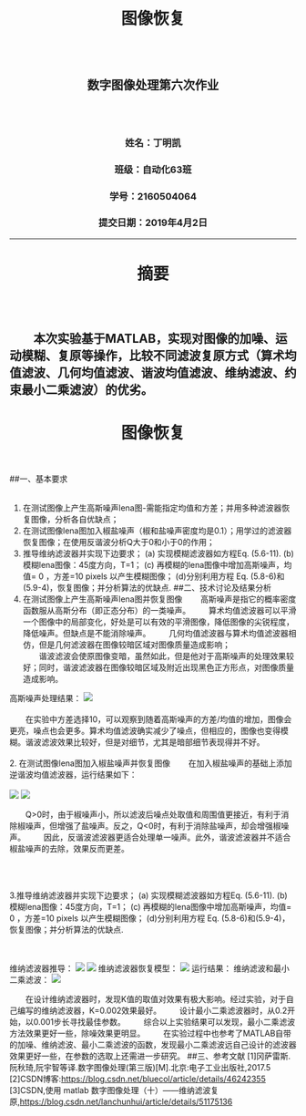 ﻿# <center>图像恢复</center>
<br/></br>
## <center>数字图像处理第六次作业</center>
<br/></br>
### <center>姓名：丁明凯</center>
### <center>班级：自动化63班</center>
### <center>学号：2160504064</center>
### <center>提交日期：2019年4月2日</center>
---
# <center>摘要</center>
<br/></br>
&emsp;&emsp;本次实验基于MATLAB，实现对图像的加噪、运动模糊、复原等操作，比较不同滤波复原方式（算术均值滤波、几何均值滤波、谐波均值滤波、维纳滤波、约束最小二乘滤波）的优劣。
---
# <center>图像恢复</center>
<br/></br>
##一、基本要求
<br/></br>

 1. 在测试图像上产生高斯噪声lena图-需能指定均值和方差；并用多种滤波器恢复图像，分析各自优缺点；
 2. 在测试图像lena图加入椒盐噪声（椒和盐噪声密度均是0.1）；用学过的滤波器恢复图像；在使用反谐波分析Q大于0和小于0的作用；
 3. 推导维纳滤波器并实现下边要求；
(a) 实现模糊滤波器如方程Eq. (5.6-11).
(b) 模糊lena图像：45度方向，T=1；
(c) 再模糊的lena图像中增加高斯噪声，均值= 0 ，方差=10 pixels 以产生模糊图像；
(d)分别利用方程 Eq. (5.8-6)和(5.9-4)，恢复图像；并分析算法的优缺点.
##二、技术讨论及结果分析
 1. 在测试图像上产生高斯噪声lena图并恢复图像
&emsp;&emsp;高斯噪声是指它的概率密度函数服从高斯分布（即正态分布）的一类噪声。
&emsp;&emsp;算术均值滤波器可以平滑一个图像中的局部变化，好处是可以有效的平滑图像，降低图像的尖锐程度，降低噪声。但缺点是不能消除噪声。 
&emsp;&emsp;几何均值滤波器与算术均值滤波器相仿，但是几何滤波器在图像较暗区域对图像质量造成影响；  
&emsp;&emsp;谐波滤波会使原图像变暗，虽然如此，但是他对于高斯噪声的处理效果较好；同时，谐波滤波器在图像较暗区域及附近出现黑色正方形点，对图像质量造成影响。

高斯噪声处理结果：
![](https://raw.githubusercontent.com/Shinnjiteru/hw6/master/result_1_correct/gauss1.bmp)
<br/></br>
&emsp;&emsp;在实验中方差选择10，可以观察到随着高斯噪声的方差/均值的增加，图像会更亮，噪点也会更多。算术均值滤波确实减少了噪点，但相应的，图像也变得模糊。谐波滤波效果比较好，但是对细节，尤其是暗部细节表现得并不好。
<br/></br>
 2. 在测试图像lena图加入椒盐噪声并恢复图像
&emsp;&emsp;在加入椒盐噪声的基础上添加逆谐波均值滤波器，运行结果如下：
<br/></br>
![](https://raw.githubusercontent.com/Shinnjiteru/hw6/master/result_1_correct/jiaoyan1.bmp)
![](https://raw.githubusercontent.com/Shinnjiteru/hw6/master/result_1_correct/Q1.bmp)

&emsp;&emsp;Q>0时，由于椒噪声小，所以滤波后噪点处取值和周围值更接近，有利于消除椒噪声，但增强了盐噪声。反之，Q<0时，有利于消除盐噪声，却会增强椒噪声。
&emsp;&emsp;因此，反谐波滤波器更适合处理单一噪声。此外，谐波滤波器并不适合椒盐噪声的去除，效果反而更差。

<br/></br>

3.推导维纳滤波器并实现下边要求；
(a) 实现模糊滤波器如方程Eq. (5.6-11).
(b) 模糊lena图像：45度方向，T=1；
(c) 再模糊的lena图像中增加高斯噪声，均值= 0 ，方差=10 pixels 以产生模糊图像；
(d)分别利用方程 Eq. (5.8-6)和(5.9-4)，恢复图像；并分析算法的优缺点.

<br/></br>
维纳滤波器推导：
![](https://raw.githubusercontent.com/Shinnjiteru/hw6/master/weinatuidao/1.bmp)
![](https://raw.githubusercontent.com/Shinnjiteru/hw6/master/weinatuidao/2.bmp)
维纳滤波器恢复模型：
![](https://raw.githubusercontent.com/Shinnjiteru/hw6/master/weinatuidao/3.bmp)
运行结果：
维纳滤波和最小二乘滤波：
![](https://raw.githubusercontent.com/Shinnjiteru/hw6/master/result_2/lena_fliter.bmp)


&emsp;&emsp;在设计维纳滤波器时，发现K值的取值对效果有极大影响。经过实验，对于自己编写的维纳滤波器，K=0.002效果最好。
&emsp;&emsp;设计最小二乘滤波器时，从0.2开始，以0.001步长寻找最佳参数。
&emsp;&emsp;综合以上实验结果可以发现，最小二乘滤波方法效果更好一些，除噪效果更明显。
&emsp;&emsp;在实验过程中也参考了MATLAB自带的加噪、维纳滤波、最小二乘滤波的函数，发现最小二乘滤波远自己设计的滤波器效果更好一些，在参数的选取上还需进一步研究。
##三、参考文献
[1]冈萨雷斯.阮秋琦,阮宇智等译.数字图像处理(第三版)[M].北京:电子工业出版社,2017.5
[2]CSDN博客:https://blog.csdn.net/bluecol/article/details/46242355
[3]CSDN,使用 matlab 数字图像处理（十）——维纳滤波复原,https://blog.csdn.net/lanchunhui/article/details/51175136




